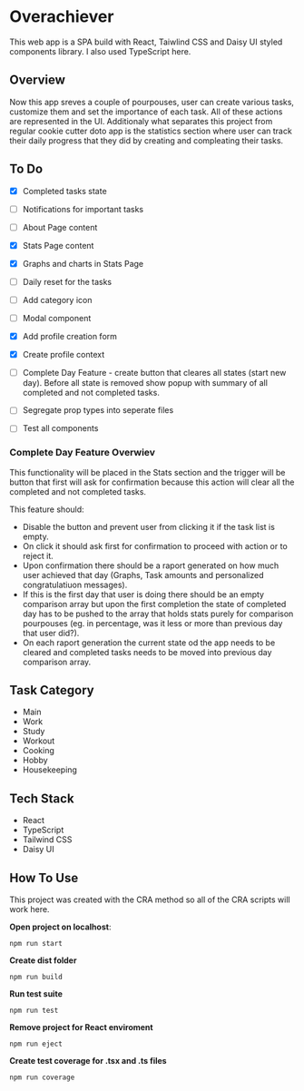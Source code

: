 # **Overachiever**

This web app is a SPA build with React, Taiwlind CSS and Daisy UI styled components library. I also used TypeScript here.

## **Overview**

Now this app sreves a couple of pourpouses, user can create various tasks, customize them and set the importance of each task. All of these actions are represented in the UI. Additionaly what separates this project from regular cookie cutter doto app is the statistics section where user can track their daily progress that they did by creating and compleating their tasks.

## **To Do**

- [x] Completed tasks state
- [ ] Notifications for important tasks
- [ ] About Page content
- [x] Stats Page content
- [x] Graphs and charts in Stats Page
- [ ] Daily reset for the tasks
- [ ] Add category icon
- [ ] Modal component
- [x] Add profile creation form
- [x] Create profile context

- [ ] Complete Day Feature - create button that cleares all states (start new day). Before all state is removed show popup with summary of all completed and not completed tasks.
- [ ] Segregate prop types into seperate files
- [ ] Test all components

### **Complete Day Feature Overwiev**

This functionality will be placed in the Stats section and the trigger will be button that first will ask for confirmation because this action will clear all the completed and not completed tasks.

This feature should:

- Disable the button and prevent user from clicking it if the task list is empty.
- On click it should ask first for confirmation to proceed with action or to reject it.
- Upon confirmation there should be a raport generated on how much user achieved that day (Graphs, Task amounts and personalized congratulatiuon messages).
- If this is the first day that user is doing there should be an empty comparison array but upon the first completion the state of completed day has to be pushed to the array that holds stats purely for comparison pourpouses (eg. in percentage, was it less or more than previous day that user did?).
- On each raport generation the current state od the app needs to be cleared and completed tasks needs to be moved into previous day comparison array.

## **Task Category**

- Main
- Work
- Study
- Workout
- Cooking
- Hobby
- Housekeeping

## **Tech Stack**

- React
- TypeScript
- Tailwind CSS
- Daisy UI

## **How To Use**

This project was created with the CRA method so all of the CRA scripts will work here.

**Open project on localhost**:

```npm
npm run start
```

**Create dist folder**

```npm
npm run build
```

**Run test suite**

```npm
npm run test
```

**Remove project for React enviroment**

```npm
npm run eject
```

**Create test coverage for .tsx and .ts files**

```npm
npm run coverage
```
